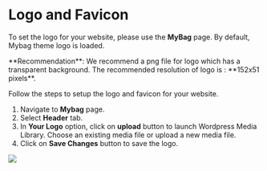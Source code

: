 # Logo and Favicon

To set the logo for your website, please use the **MyBag** page. By default, Mybag theme logo is loaded.

<div class="alert alert-info">**Recommendation**: We recommend a png file for logo which has a transparent background. The recommended resolution of logo is : **152x51 pixels**.</div>

Follow the steps to setup the logo and favicon for your website.

1. Navigate to **Mybag** page.
2. Select **Header** tab.
3. In **Your Logo** option, click on **upload** button to launch Wordpress Media Library. Choose an existing media file or upload a new media file.
4. Click on **Save Changes** button to save the logo.

![](http://transvelo.github.io/docs/mybag/images/theme-option-logo.png)


